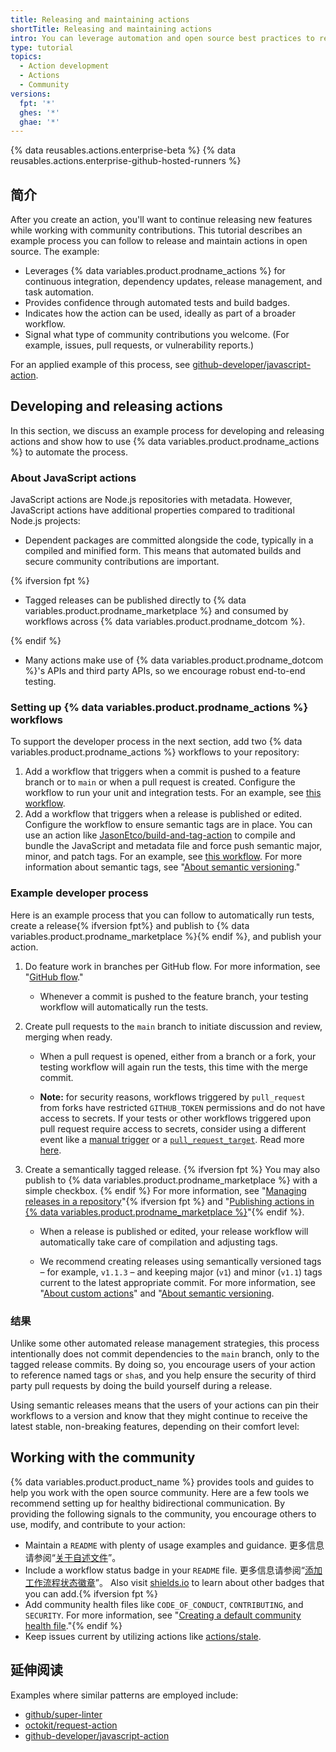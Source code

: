 ```yaml
---
title: Releasing and maintaining actions
shortTitle: Releasing and maintaining actions
intro: You can leverage automation and open source best practices to release and maintain actions.
type: tutorial
topics:
  - Action development
  - Actions
  - Community
versions:
  fpt: '*'
  ghes: '*'
  ghae: '*'
---
```


{% data reusables.actions.enterprise-beta %}
{% data reusables.actions.enterprise-github-hosted-runners %}

## 简介

After you create an action, you'll want to continue releasing new features while working with community contributions. This tutorial describes an example process you can follow to release and maintain actions in open source. The example:

* Leverages {% data variables.product.prodname_actions %} for continuous integration, dependency updates, release management, and task automation.
* Provides confidence through automated tests and build badges.
* Indicates how the action can be used, ideally as part of a broader workflow.
* Signal what type of community contributions you welcome. (For example, issues, pull requests, or vulnerability reports.)

For an applied example of this process, see [github-developer/javascript-action](https://github.com/github-developer/javascript-action).

## Developing and releasing actions

In this section, we discuss an example process for developing and releasing actions and show how to use {% data variables.product.prodname_actions %} to automate the process.

### About JavaScript actions

JavaScript actions are Node.js repositories with metadata. However, JavaScript actions have additional properties compared to traditional Node.js projects:

* Dependent packages are committed alongside the code, typically in a compiled and minified form. This means that automated builds and secure community contributions are important.

{% ifversion fpt %}

* Tagged releases can be published directly to {% data variables.product.prodname_marketplace %} and consumed by workflows across {% data variables.product.prodname_dotcom %}.

{% endif %}

* Many actions make use of {% data variables.product.prodname_dotcom %}'s APIs and third party APIs, so we encourage robust end-to-end testing.

### Setting up {% data variables.product.prodname_actions %} workflows

To support the developer process in the next section, add two {% data variables.product.prodname_actions %} workflows to your repository:

1. Add a workflow that triggers when a commit is pushed to a feature branch or to `main` or when a pull request is created. Configure the workflow to run your unit and integration tests. For an example, see [this workflow](https://github.com/github-developer/javascript-action/blob/963a3b9a9c662fd499419a240ed8c49411ff5add/.github/workflows/test.yml).
2. Add a workflow that triggers when a release is published or edited. Configure the workflow to ensure semantic tags are in place. You can use an action like [JasonEtco/build-and-tag-action](https://github.com/JasonEtco/build-and-tag-action) to compile and bundle the JavaScript and metadata file and force push semantic major, minor, and patch tags. For an example, see [this workflow](https://github.com/github-developer/javascript-action/blob/963a3b9a9c662fd499419a240ed8c49411ff5add/.github/workflows/publish.yml). For more information about semantic tags, see "[About semantic versioning](https://docs.npmjs.com/about-semantic-versioning)."

### Example developer process

Here is an example process that you can follow to automatically run tests, create a release{% ifversion fpt%} and publish to {% data variables.product.prodname_marketplace %}{% endif %}, and publish your action.

1. Do feature work in branches per GitHub flow. For more information, see "[GitHub flow](/get-started/quickstart/github-flow)."
   * Whenever a commit is pushed to the feature branch, your testing workflow will automatically run the tests.

2. Create pull requests to the `main` branch to initiate discussion and review, merging when ready.

   * When a pull request is opened, either from a branch or a fork, your testing workflow will again run the tests, this time with the merge commit.

   * **Note:** for security reasons, workflows triggered by `pull_request` from forks have restricted `GITHUB_TOKEN` permissions and do not have access to secrets. If your tests or other workflows triggered upon pull request require access to secrets, consider using a different event like a [manual trigger](/actions/reference/events-that-trigger-workflows#manual-events) or a [`pull_request_target`](/actions/reference/events-that-trigger-workflows#pull_request_target). Read more [here](/actions/reference/events-that-trigger-workflows#pull-request-events-for-forked-repositories).

3. Create a semantically tagged release. {% ifversion fpt %} You may also publish to {% data variables.product.prodname_marketplace %} with a simple checkbox. {% endif %} For more information, see "[Managing releases in a repository](/github/administering-a-repository/managing-releases-in-a-repository#creating-a-release)"{% ifversion fpt %} and "[Publishing actions in {% data variables.product.prodname_marketplace %}](/actions/creating-actions/publishing-actions-in-github-marketplace#publishing-an-action)"{% endif %}.

   * When a release is published or edited, your release workflow will automatically take care of compilation and adjusting tags.

   * We recommend creating releases using semantically versioned tags – for example, `v1.1.3` – and keeping major (`v1`) and minor (`v1.1`) tags current to the latest appropriate commit. For more information, see "[About custom actions](/actions/creating-actions/about-custom-actions#using-release-management-for-actions)" and "[About semantic versioning](https://docs.npmjs.com/about-semantic-versioning).

### 结果

Unlike some other automated release management strategies, this process intentionally does not commit dependencies to the `main` branch, only to the tagged release commits. By doing so, you encourage users of your action to reference named tags or `sha`s, and you help ensure the security of third party pull requests by doing the build yourself during a release.

Using semantic releases means that the users of your actions can pin their workflows to a version and know that they might continue to receive the latest stable, non-breaking features, depending on their comfort level:

## Working with the community

{% data variables.product.product_name %} provides tools and guides to help you work with the open source community. Here are a few tools we recommend setting up for healthy bidirectional communication. By providing the following signals to the community, you encourage others to use, modify, and contribute to your action:

* Maintain a `README` with plenty of usage examples and guidance. 更多信息请参阅“[关于自述文件](/repositories/managing-your-repositorys-settings-and-features/customizing-your-repository/about-readmes)”。
* Include a workflow status badge in your `README` file. 更多信息请参阅“[添加工作流程状态徽章](/actions/managing-workflow-runs/adding-a-workflow-status-badge)”。 Also visit [shields.io](https://shields.io/) to learn about other badges that you can add.{% ifversion fpt %}
* Add community health files like `CODE_OF_CONDUCT`, `CONTRIBUTING`, and `SECURITY`. For more information, see "[Creating a default community health file](/github/building-a-strong-community/creating-a-default-community-health-file#supported-file-types)."{% endif %}
* Keep issues current by utilizing actions like [actions/stale](https://github.com/actions/stale).

## 延伸阅读

Examples where similar patterns are employed include:

* [github/super-linter](https://github.com/github/super-linter)
* [octokit/request-action](https://github.com/octokit/request-action)
* [github-developer/javascript-action](https://github.com/github-developer/javascript-action)
